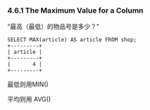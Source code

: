 ### 4.6.1 The Maximum Value for a Column

“最高（最低）的物品号是多少？”

```
SELECT MAX(article) AS article FROM shop;
+---------+
| article |
+---------+
|       4 |
+---------+
```

最低则用MIN\(\)

平均则用 AVG\(\)

